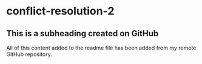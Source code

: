 # conflict-resolution-2

## This is a subheading created on GitHub

All of this content added to the readme file has been added from my remote GitHub repository.
